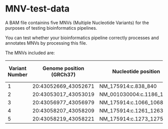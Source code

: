 # MNV-test-data
A BAM file containins five MNVs (Multiple Nucleotide Variants) for the purposes of testing bioinformatics pipelines.

You can test whether your bioinformatics pipeline correctly processes and annotates MNVs by processing this file.

The MNVs included are:

| Variant Number | Genome position (GRCh37) | Nucleotide position | Codon position | Wild-type codon | Variant codon |
| --- | --- | --- | --- | --- | --- |
| 1 | 20:43052669_43052671 | NM_175914:c.838_840      | p.Leu280 | CTG | TTC |
| 2 | 20:43053017_43053019 | NM_001030004:c.1186_1188 | p.*396   | TAA | TGG |
| 3 | 20:43056977_43056979 | NM_175914:c.1066_1068    | p.Ser356 | TCC | AGC |
| 4 | 20:43058207_43058209 | NM_175914:c.1261_1263    | p.Ser421 | TCT | TGA |
| 5 | 20:43058219_43058221 | NM_175914:c.1273_1275    | p.Lys425 | AAG | AGT |
